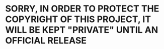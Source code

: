 # SORRY, IN ORDER TO PROTECT THE COPYRIGHT OF THIS PROJECT, IT WILL BE KEPT "PRIVATE" UNTIL AN OFFICIAL RELEASE
